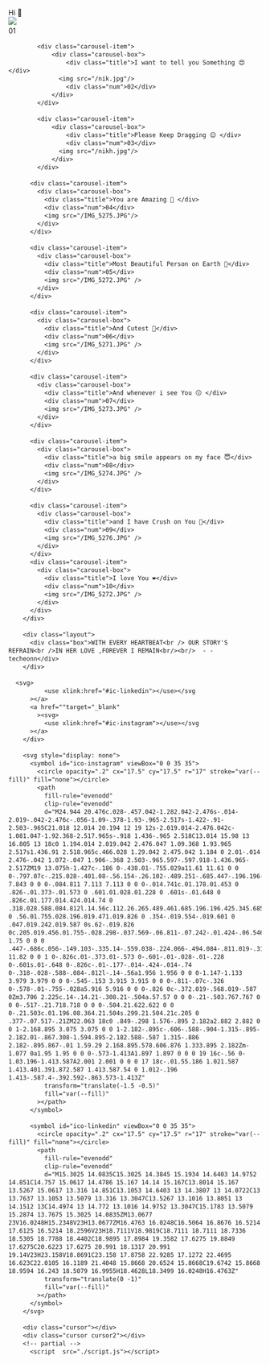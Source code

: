 <!DOCTYPE html>
<html lang="en">
<head>
    <meta charset="UTF-8">
    <meta name="viewport" content="width=device-width, initial-scale=1.0">
    <title>shradha</title>
    <link rel="stylesheet" href="app.css">
</head>
<body>
        <div class="carousel">
            <div class="carousel-item">
                <div class="carousel-box">
                    <div class="title">Hi 👋</div>
                  <img src="/nikhil.jpg"/>
                    <div class="num">01</div>
                </div>
            </div>
        
            <div class="carousel-item">
                <div class="carousel-box">
                    <div class="title">I want to tell you Something 😍</div>
                  <img src="/nik.jpg"/>
                    <div class="num">02</div>
                </div>
            </div>
        
            <div class="carousel-item">
                <div class="carousel-box">
                    <div class="title">Please Keep Dragging 😊 </div>
                    <div class="num">03</div>
                  <img src="/nikh.jpg"/>
                </div>
            </div>
        
          <div class="carousel-item">
            <div class="carousel-box">
              <div class="title">You are Amazing 🤩 </div>
              <div class="num">04</div>
              <img src="/IMG_5275.JPG"/>
            </div>
          </div>
        
          <div class="carousel-item">
            <div class="carousel-box">
              <div class="title">Most Beautiful Person on Earth 💯</div>
              <div class="num">05</div>
              <img src="/IMG_5272.JPG" />
            </div>
          </div>
        
          <div class="carousel-item">
            <div class="carousel-box">
              <div class="title">And Cutest 🎀</div>
              <div class="num">06</div>
              <img src="/IMG_5271.JPG" />
            </div>
          </div>
        
          <div class="carousel-item">
            <div class="carousel-box">
              <div class="title">And whenever i see You 😗 </div>
              <div class="num">07</div>
              <img src="/IMG_5273.JPG" />
            </div>
          </div>
        
          <div class="carousel-item">
            <div class="carousel-box">
              <div class="title">a big smile appears on my face 😇</div>
              <div class="num">08</div>
              <img src="/IMG_5274.JPG" />
            </div>
          </div>
        
          <div class="carousel-item">
            <div class="carousel-box">
              <div class="title">and I have Crush on You 🥰</div>
              <div class="num">09</div>
              <img src="/IMG_5276.JPG" />
            </div>
          </div>
          <div class="carousel-item">
            <div class="carousel-box">
              <div class="title">I love You ❤️</div>
              <div class="num">10</div>
              <img src="/IMG_5272.JPG" />
            </div>
          </div>
        </div>
        
        <div class="layout">
          <div class="box">WITH EVERY HEARTBEAT<br /> OUR STORY'S REFRAIN<br />IN HER LOVE ,FOREVER I REMAIN<br/><br/>  - - techeonn</div>
        </div>
        
      <svg>
              <use xlink:href="#ic-linkedin"></use></svg
          ></a>
          <a href=""target="_blank"
            ><svg>
              <use xlink:href="#ic-instagram"></use></svg
          ></a>
        </div>
        
        <svg style="display: none">
          <symbol id="ico-instagram" viewBox="0 0 35 35">
            <circle opacity=".2" cx="17.5" cy="17.5" r="17" stroke="var(--fill)" fill="none"></circle>
            <path
              fill-rule="evenodd"
              clip-rule="evenodd"
              d="M24.944 20.476c.028-.457.042-1.282.042-2.476s-.014-2.019-.042-2.476c-.056-1.09-.378-1.93-.965-2.517s-1.422-.91-2.503-.965C21.018 12.014 20.194 12 19 12s-2.019.014-2.476.042c-1.081.047-1.92.368-2.517.965s-.918 1.436-.965 2.518C13.014 15.98 13 16.805 13 18c0 1.194.014 2.019.042 2.476.047 1.09.368 1.93.965 2.517s1.436.91 2.518.965c.466.028 1.29.042 2.475.042 1.184 0 2.01-.014 2.476-.042 1.072-.047 1.906-.368 2.503-.965.597-.597.918-1.436.965-2.517ZM19 13.075h-1.427c-.186 0-.438.01-.755.029a11.61 11.61 0 0 0-.797.07c-.215.028-.401.08-.56.154-.26.102-.489.251-.685.447-.196.196-.35.425-.461.685-.056.15-.103.336-.14.56a7.843 7.843 0 0 0-.084.811 7.113 7.113 0 0 0-.014.741c.01.178.01.453 0 .826-.01.373-.01.573 0 .601.01.028.01.228 0 .601s-.01.648 0 .826c.01.177.014.424.014.74 0 .318.028.588.084.812l.14.56c.112.26.265.489.461.685.196.196.425.345.685.447.15.056.336.108.56.154.224.047.49.07.797.07.308 0 .56.01.755.028.196.019.471.019.826 0 .354-.019.554-.019.601 0 .047.019.242.019.587 0s.62-.019.826 0c.205.019.456.01.755-.028.298-.037.569-.06.811-.07.242-.01.424-.06.546-.154.26-.102.494-.251.699-.447a1.75 1.75 0 0 0 .447-.686c.056-.149.103-.335.14-.559.038-.224.066-.494.084-.811.019-.317.023-.564.014-.741a11.82 11.82 0 0 1 0-.826c.01-.373.01-.573 0-.601-.01-.028-.01-.228 0-.601s.01-.648 0-.826c-.01-.177-.014-.424-.014-.74 0-.318-.028-.588-.084-.812l-.14-.56a1.956 1.956 0 0 0-1.147-1.133 3.979 3.979 0 0 0-.545-.153 3.915 3.915 0 0 0-.811-.07c-.326 0-.578-.01-.755-.028a5.916 5.916 0 0 0-.826 0c-.372.019-.568.019-.587 0Zm3.706 2.225c.14-.14.21-.308.21-.504a.57.57 0 0 0-.21-.503.767.767 0 0 0-.517-.21.718.718 0 0 0-.504.21.622.622 0 0 0-.21.503c.01.196.08.364.21.504s.299.21.504.21c.205 0 .377-.07.517-.21ZM22.063 18c0 .849-.298 1.576-.895 2.182a2.882 2.882 0 0 1-2.168.895 3.075 3.075 0 0 1-2.182-.895c-.606-.588-.904-1.315-.895-2.182.01-.867.308-1.594.895-2.182.588-.587 1.315-.886 2.182-.895.867-.01 1.59.29 2.168.895.578.606.876 1.333.895 2.182Zm-1.077 0a1.95 1.95 0 0 0-.573-1.413A1.897 1.897 0 0 0 19 16c-.56 0-1.03.196-1.413.587A2.001 2.001 0 0 0 17 18c-.01.55.186 1.021.587 1.413.401.391.872.587 1.413.587.54 0 1.012-.196 1.413-.587.4-.392.592-.863.573-1.413Z"
              transform="translate(-1.5 -0.5)"
              fill="var(--fill)"
            ></path>
          </symbol>
        
          <symbol id="ico-linkedin" viewBox="0 0 35 35">
            <circle opacity=".2" cx="17.5" cy="17.5" r="17" stroke="var(--fill)" fill="none"></circle>
            <path
              fill-rule="evenodd"
              clip-rule="evenodd"
              d="M15.3025 14.0835C15.3025 14.3845 15.1934 14.6403 14.9752 14.851C14.757 15.0617 14.4786 15.167 14.14 15.167C13.8014 15.167 13.5267 15.0617 13.316 14.851C13.1053 14.6403 13 14.3807 13 14.0722C13 13.7637 13.1053 13.5079 13.316 13.3047C13.5267 13.1016 13.8051 13 14.1512 13C14.4974 13 14.772 13.1016 14.9752 13.3047C15.1783 13.5079 15.2874 13.7675 15.3025 14.0835ZM13.0677 23V16.0248H15.2348V23H13.0677ZM16.4763 16.0248C16.5064 16.8676 16.5214 17.6125 16.5214 18.2596V23H18.7111V18.9819C18.7111 18.7111 18.7336 18.5305 18.7788 18.4402C18.9895 17.8984 19.3582 17.6275 19.8849 17.6275C20.6223 17.6275 20.991 18.1317 20.991 19.14V23H23.158V18.8691C23.158 17.8758 22.9285 17.1272 22.4695 16.623C22.0105 16.1189 21.4048 15.8668 20.6524 15.8668C19.6742 15.8668 18.9594 16.243 18.5079 16.9955H18.4628L18.3499 16.0248H16.4763Z"
              transform="translate(0 -1)"
              fill="var(--fill)"
            ></path>
          </symbol>
        </svg>
        
        <div class="cursor"></div>
        <div class="cursor cursor2"></div>
        <!-- partial -->
          <script  src="./script.js"></script>
</body>
</html>
